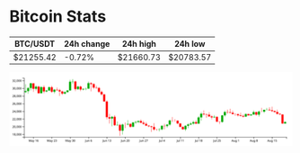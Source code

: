 # Bitcoin Stats

BTC/USDT|24h change|24h high|24h low|
|---|---|---|---|
|$21255.42|-0.72%|$21660.73|$20783.57|

<img src="./chart.svg">
